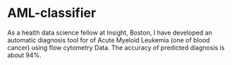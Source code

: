 # AML-classifier

As a health data science fellow at Insight, Boston, I have developed an automatic diagnosis tool for of Acute Myeloid Leukemia (one of blood cancer) using flow cytometry Data. 
The accuracy of predicted diagnosis is about 94%.
